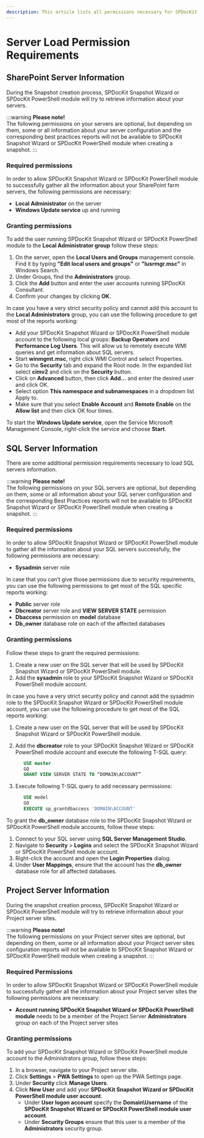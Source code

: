 ```yaml
---
description: This article lists all permissions necessary for SPDocKit Snapshot Wizard or SPDocKit PowerShell module to gather information about SharePoint farm servers.
---
```


# Server Load Permission Requirements

## SharePoint Server Information

During the Snapshot creation process, SPDocKit Snapshot Wizard or SPDocKit PowerShell module will try to retrieve information about your servers.

:::warning
**Please note!**  
The following permissions on your servers are optional, but depending on them, some or all information about your server configuration and the corresponding best practices reports will not be available to SPDocKit Snapshot Wizard or SPDocKit PowerShell module when creating a snapshot.
:::

### Required permissions

In order to allow SPDocKit Snapshot Wizard or SPDocKit PowerShell module to successfully gather all the information about your SharePoint farm servers, the following permissions are necessary:

* **Local Administrator** on the server
* **Windows Update service** up and running

### Granting permissions

To add the user running SPDocKit Snapshot Wizard or SPDocKit PowerShell module to the **Local Administrator group** follow these steps:

1. On the server, open the **Local Users and Groups** management console. Find it by typing **"Edit local users and groups"** or **"lusrmgr.msc"** in Windows Search.
2. Under Groups, find the **Administrators** group.
3. Click the **Add** button and enter the user accounts running SPDocKit Consultant.
4. Confirm your changes by clicking **OK**.

In case you have a very strict security policy and cannot add this account to the **Local Administrators** group, you can use the following procedure to get most of the reports working:

* Add your SPDocKit Snapshot Wizard or SPDocKit PowerShell module account to the following local groups: **Backup Operators** and **Performance Log Users**. This will allow us to remotely execute WMI queries and get information about SQL servers.
* Start **winmgmt.msc**, right click WMI Control and select Properties.
* Go to the **Security** tab and expand the Root node. In the expanded list select **cimv2** and click on the **Security** button.
* Click on **Advanced** button, then click **Add…** and enter the desired user and click OK.
* Select option **This namespace and subnamespaces** in a dropdown list Apply to.
* Make sure that you select **Enable Account** and **Remote Enable** on the **Allow list** and then click OK four times.

To start the **Windows Update service**, open the Service Microsoft Management Console, right-click the service and choose **Start**.

## SQL Server Information

There are some additional permission requirements necessary to load SQL servers information.

:::warning
**Please note!**  
The following permissions on your SQL servers are optional, but depending on them, some or all information about your SQL server configuration and the corresponding Best Practices reports will not be available to SPDocKit Snapshot Wizard or SPDocKit PowerShell module when creating a snapshot.
:::

### Required permissions

In order to allow SPDocKit Snapshot Wizard or SPDocKit PowerShell module to gather all the information about your SQL servers successfully, the following permissions are necessary:

* **Sysadmin** server role

In case that you can’t give those permissions due to security requirements, you can use the following permissions to get most of the SQL specific reports working:

* **Public** server role
* **Dbcreator** server role and **VIEW SERVER STATE** permission
* **Dbaccess** permission on **model** database
* **Db\_owner** database role on each of the affected databases

### Granting permissions

Follow these steps to grant the required permissions:

1. Create a new user on the SQL server that will be used by SPDocKit Snapshot Wizard or SPDocKit PowerShell module.
2. Add the **sysadmin** role to your SPDocKit Snapshot Wizard or SPDocKit PowerShell module account.

In case you have a very strict security policy and cannot add the sysadmin role to the SPDocKit Snapshot Wizard or SPDocKit PowerShell module account, you can use the following procedure to get most of the SQL reports working:

1. Create a new user on the SQL server that will be used by SPDocKit Snapshot Wizard or SPDocKit PowerShell module.
2. Add the **dbcreator** role to your SPDocKit Snapshot Wizard or SPDocKit PowerShell module account and execute the following T-SQL query:

   ```sql
      USE master  
      GO  
      GRANT VIEW SERVER STATE TO “DOMAIN\ACCOUNT”
   ```

3. Execute following T-SQL query to add necessary permissions:

   ```sql
      USE model  
      GO  
      EXECUTE sp_grantdbaccess 'DOMAIN\ACCOUNT'
   ```

To grant the **db\_owner** database role to the SPDocKit Snapshot Wizard or SPDocKit PowerShell module accounts, follow these steps:

1. Connect to your SQL server using **SQL Server Management Studio**.
2. Navigate to **Security** &gt; **Logins** and select the SPDocKit Snapshot Wizard or SPDocKit PowerShell module account.
3. Right-click the account and open the **Login Properties** dialog.
4. Under **User Mappings**, ensure that the account has the **db\_owner** database role for all affected databases.

## Project Server Information

During the snapshot creation process, SPDocKit Snapshot Wizard or SPDocKit PowerShell module will try to retrieve information about your Project server sites.

:::warning
**Please note!**  
The following permissions on your Project server sites are optional, but depending on them, some or all information about your Project server sites configuration reports will not be available to SPDocKit Snapshot Wizard or SPDocKit PowerShell module when creating a snapshot.
:::

### Required Permissions

In order to allow SPDocKit Snapshot Wizard or SPDocKit PowerShell module to successfully gather all the information about your Project server sites the following permissions are necessary:

* **Account running SPDocKit Snapshot Wizard or SPDocKit PowerShell module** needs to be a member of the Project Server **Administrators** group on each of the Project server sites

### Granting permissions

To add your SPDocKit Snapshot Wizard or SPDocKit PowerShell module account to the Administrators group, follow these steps:

1. In a browser, navigate to your Project server site.
2. Click **Settings** &gt; **PWA Settings** to open up the PWA Settings page.
3. Under **Security** click **Manage Users**.
4. Click **New User** and add your **SPDocKit Snapshot Wizard or SPDocKit PowerShell module user account**.
   * Under **User logon account** specify the **Domain\Username** of the **SPDocKit Snapshot Wizard or SPDocKit PowerShell module user account**.
   * Under **Security Groups** ensure that this user is a member of the **Administrators** security group.



